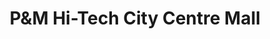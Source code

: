 ---
title: "P&M Hi-Tech City Centre Mall"
url: /jamshedpur/pundm-hi-tech-city-centre-mall/
shop: Supermarkt
---